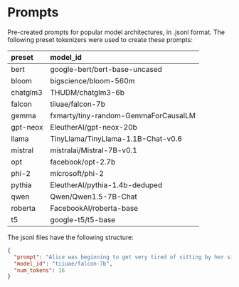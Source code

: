 # Prompts

Pre-created prompts for popular model architectures, in .jsonl format. The following preset tokenizers were used to create these prompts:

| preset   | model_id                             |
| :------- | :----------------------------------- |
| bert     | google-bert/bert-base-uncased        |
| bloom    | bigscience/bloom-560m                |
| chatglm3 | THUDM/chatglm3-6b                    |
| falcon   | tiiuae/falcon-7b                     |
| gemma    | fxmarty/tiny-random-GemmaForCausalLM |
| gpt-neox | EleutherAI/gpt-neox-20b              |
| llama    | TinyLlama/TinyLlama-1.1B-Chat-v0.6   |
| mistral  | mistralai/Mistral-7B-v0.1            |
| opt      | facebook/opt-2.7b                    |
| phi-2    | microsoft/phi-2                      |
| pythia   | EleutherAI/pythia-1.4b-deduped       |
| qwen     | Qwen/Qwen1.5-7B-Chat                 |
| roberta  | FacebookAI/roberta-base              |
| t5       | google-t5/t5-base                    |

The jsonl files have the following structure:

```json
{
  "prompt": "Alice was beginning to get very tired of sitting by her sister on the bank,",
  "model_id": "tiiuae/falcon-7b",
  "num_tokens": 16
}
```
